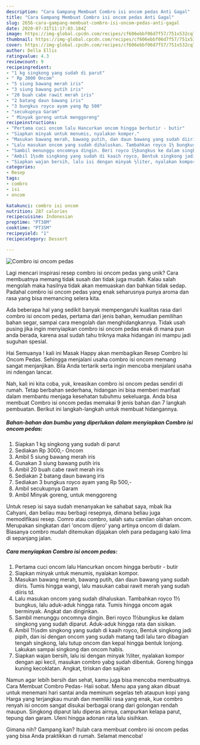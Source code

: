 ```yaml
---
description: "Cara Gampang Membuat Combro isi oncom pedas Anti Gagal"
title: "Cara Gampang Membuat Combro isi oncom pedas Anti Gagal"
slug: 2656-cara-gampang-membuat-combro-isi-oncom-pedas-anti-gagal
date: 2020-07-31T11:17:03.184Z
image: https://img-global.cpcdn.com/recipes/cf606ebbf06d7f57/751x532cq70/combro-isi-oncom-pedas-foto-resep-utama.jpg
thumbnail: https://img-global.cpcdn.com/recipes/cf606ebbf06d7f57/751x532cq70/combro-isi-oncom-pedas-foto-resep-utama.jpg
cover: https://img-global.cpcdn.com/recipes/cf606ebbf06d7f57/751x532cq70/combro-isi-oncom-pedas-foto-resep-utama.jpg
author: Della Ellis
ratingvalue: 4.3
reviewcount: 9
recipeingredient:
- "1 kg singkong yang sudah di parut"
- " Rp 3000 Oncom"
- "5 siung bawang merah iris"
- "3 siung bawang putih iris"
- "20 buah cabe rawit merah iris"
- "2 batang daun bawang iris"
- "3 bungkus royco ayam yang Rp 500"
- "secukupnya Garam"
- " Minyak goreng untuk menggoreng"
recipeinstructions:
- "Pertama cuci oncom lalu Hancurkan oncom hingga berbutir - butir"
- "Siapkan minyak untuk menumis, nyalakan kompor."
- "Masukan bawang merah, bawang putih, dan daun bawang yang sudah diiris. Tumis hingga wangi, lalu masukan cabai rawit merah yang sudah diiris td."
- "Lalu masukan oncom yang sudah dihaluskan. Tambahkan royco 1½ bungkus, lalu aduk-aduk hingga rata. Tumis hingga oncom agak berminyak. Angkat dan dinginkan."
- "Sambil menunggu oncomnya dingin. Beri royco 1½bungkus ke dalam singkong yang sudah diparut. Aduk-aduk hingga rata dan sisikan."
- "Ambil 1½sdm singkong yang sudah di kaaih royco, Bentuk singkong jadi pipih, dan isi dengan oncom yang sudah matang tadi lalu taro dibagian tengah singkong, lalu tutup oncom dan kepal hingga bentuk lonjong. Lakukan sampai singkong dan oncom habis."
- "Siapkan wajan bersih, lalu isi dengan minyak ½liter, nyalakan kompor dengan api kecil, masukan combro yabg sudah dibentuk. Goreng hingga kuning kecoklatan. Angkat, tiriskan dan sajikan"
categories:
- Resep
tags:
- combro
- isi
- oncom

katakunci: combro isi oncom 
nutrition: 287 calories
recipecuisine: Indonesian
preptime: "PT38M"
cooktime: "PT35M"
recipeyield: "1"
recipecategory: Dessert

---
```



![Combro isi oncom pedas](https://img-global.cpcdn.com/recipes/cf606ebbf06d7f57/751x532cq70/combro-isi-oncom-pedas-foto-resep-utama.jpg)

Lagi mencari inspirasi resep combro isi oncom pedas yang unik? Cara membuatnya memang tidak susah dan tidak juga mudah. Kalau salah mengolah maka hasilnya tidak akan memuaskan dan bahkan tidak sedap. Padahal combro isi oncom pedas yang enak seharusnya punya aroma dan rasa yang bisa memancing selera kita.

Ada beberapa hal yang sedikit banyak mempengaruhi kualitas rasa dari combro isi oncom pedas, pertama dari jenis bahan, kemudian pemilihan bahan segar, sampai cara mengolah dan menghidangkannya. Tidak usah pusing jika ingin menyiapkan combro isi oncom pedas enak di mana pun anda berada, karena asal sudah tahu triknya maka hidangan ini mampu jadi suguhan spesial.

Hai Semuanya ! kali ini Masak Happy akan membagikan Resep Combro Isi Oncom Pedas. Sehingga menjalani usaha combro isi oncom memang sangat menjanjikan. Bila Anda tertarik serta ingin mencoba menjalani usaha ini ndengan lancar.


Nah, kali ini kita coba, yuk, kreasikan combro isi oncom pedas sendiri di rumah. Tetap berbahan sederhana, hidangan ini bisa memberi manfaat dalam membantu menjaga kesehatan tubuhmu sekeluarga. Anda bisa membuat Combro isi oncom pedas memakai 9 jenis bahan dan 7 langkah pembuatan. Berikut ini langkah-langkah untuk membuat hidangannya.

<!--inarticleads1-->

##### Bahan-bahan dan bumbu yang diperlukan dalam menyiapkan Combro isi oncom pedas:

1. Siapkan 1 kg singkong yang sudah di parut
1. Sediakan  Rp 3000,- Oncom
1. Ambil 5 siung bawang merah iris
1. Gunakan 3 siung bawang putih iris
1. Ambil 20 buah cabe rawit merah iris
1. Sediakan 2 batang daun bawang iris
1. Sediakan 3 bungkus royco ayam yang Rp 500,-
1. Ambil secukupnya Garam
1. Ambil  Minyak goreng, untuk menggoreng


Untuk resep isi saya sudah menanyakan ke sahabat saya, mbak Ika Cahyani, dan beliau mau berbagi resepnya, dimana beliau juga memodifikasi resep. Comro atau combro, salah satu camilan olahan oncom. Merupakan singkatan dari &#39;oncom dijero&#39; yang artinya oncom di dalam. Biasanya combro mudah ditemukan dijajakan oleh para pedagang kaki lima di sepanjang jalan. 

<!--inarticleads2-->

##### Cara menyiapkan Combro isi oncom pedas:

1. Pertama cuci oncom lalu Hancurkan oncom hingga berbutir - butir
1. Siapkan minyak untuk menumis, nyalakan kompor.
1. Masukan bawang merah, bawang putih, dan daun bawang yang sudah diiris. Tumis hingga wangi, lalu masukan cabai rawit merah yang sudah diiris td.
1. Lalu masukan oncom yang sudah dihaluskan. Tambahkan royco 1½ bungkus, lalu aduk-aduk hingga rata. Tumis hingga oncom agak berminyak. Angkat dan dinginkan.
1. Sambil menunggu oncomnya dingin. Beri royco 1½bungkus ke dalam singkong yang sudah diparut. Aduk-aduk hingga rata dan sisikan.
1. Ambil 1½sdm singkong yang sudah di kaaih royco, Bentuk singkong jadi pipih, dan isi dengan oncom yang sudah matang tadi lalu taro dibagian tengah singkong, lalu tutup oncom dan kepal hingga bentuk lonjong. Lakukan sampai singkong dan oncom habis.
1. Siapkan wajan bersih, lalu isi dengan minyak ½liter, nyalakan kompor dengan api kecil, masukan combro yabg sudah dibentuk. Goreng hingga kuning kecoklatan. Angkat, tiriskan dan sajikan


Namun agar lebih bersih dan sehat, kamu juga bisa mencoba membuatnya. Cara Membuat Combro Pedas- Haii sobat. Menu apa yang akan dibuat untuk menemani hari santai anda meminum segelas teh ataupun kopi yang Harga yang terjangkau murah dan memiliki rasa yang enak, kue combro renyah isi oncom sangat disukai berbagai orang dari golongan rendah maupun. Singkong diparut lalu diperas airnya, campurkan kelapa parut, tepung dan garam. Uleni hingga adonan rata lalu sisihkan. 

Gimana nih? Gampang kan? Itulah cara membuat combro isi oncom pedas yang bisa Anda praktikkan di rumah. Selamat mencoba!
